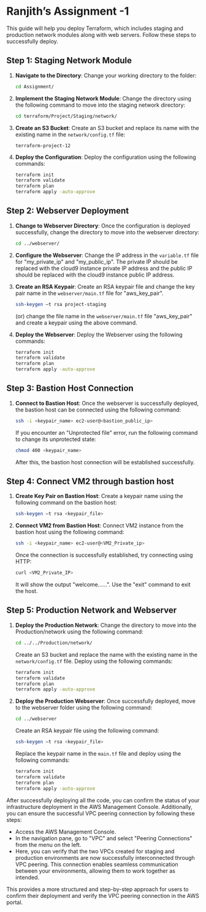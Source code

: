 # Ranjith’s Assignment -1

This guide will help you deploy Terraform, which includes staging and production network modules along with web servers. Follow these steps to successfully deploy.

## Step 1: Staging Network Module

1. **Navigate to the Directory**: Change your working directory to the folder:

    ```bash
    cd Assignment/
    ```

2. **Implement the Staging Network Module**: Change the directory using the following command to move into the staging network directory:

    ```bash
    cd terraform/Project/Staging/network/
    ```

3. **Create an S3 Bucket**: Create an S3 bucket and replace its name with the existing name in the `network/config.tf` file:

    ```
    terraform-project-12
    ```

4. **Deploy the Configuration**: Deploy the configuration using the following commands:

    ```bash
    terraform init
    terraform validate
    terraform plan
    terraform apply -auto-approve
    ```

## Step 2: Webserver Deployment

1. **Change to Webserver Directory**: Once the configuration is deployed successfully, change the directory to move into the webserver directory:

    ```bash
    cd ../webserver/
    ```

2. **Configure the Webserver**: Change the IP address in the `variable.tf` file for "my_private_ip" and "my_public_ip". The private IP should be replaced with the cloud9 instance private IP address and the public IP should be replaced with the cloud9 instance public IP address.

3. **Create an RSA Keypair**: Create an RSA keypair file and change the key pair name in the `webserver/main.tf` file for "aws_key_pair".

    ```bash
    ssh-keygen –t rsa project-staging 
    ```

    (or) change the file name in the `webserver/main.tf` file "aws_key_pair" and create a keypair using the above command.

4. **Deploy the Webserver**: Deploy the Webserver using the following commands:

    ```bash
    terraform init
    terraform validate
    terraform plan
    terraform apply -auto-approve
    ```

## Step 3: Bastion Host Connection

1. **Connect to Bastion Host**: Once the webserver is successfully deployed, the bastion host can be connected using the following command:

    ```bash
    ssh -i <keypair_name> ec2-user@<bastion_public_ip>
    ```

    If you encounter an "Unprotected file" error, run the following command to change its unprotected state:

    ```bash
    chmod 400 <keypair_name>
    ```

    After this, the bastion host connection will be established successfully.

## Step 4: Connect VM2 through bastion host

1. **Create Key Pair on Bastion Host**: Create a keypair name using the following command on the bastion host:

    ```bash
    ssh-keygen –t rsa <keypair_file>
    ```

2. **Connect VM2 from Bastion Host**: Connect VM2 instance from the bastion host using the following command:

    ```bash
    ssh -i <keypair_name> ec2-user@<VM2_Private_ip>
    ```

    Once the connection is successfully established, try connecting using HTTP:

    ```bash
    curl <VM2_Private_IP>
    ```

    It will show the output "welcome......". Use the "exit" command to exit the host.

## Step 5: Production Network and Webserver

1. **Deploy the Production Network**: Change the directory to move into the Production/network using the following command:

    ```bash
    cd ../../Production/network/
    ```

    Create an S3 bucket and replace the name with the existing name in the `network/config.tf` file. Deploy using the following commands:

    ```bash
    terraform init
    terraform validate
    terraform plan
    terraform apply -auto-approve
    ```

2. **Deploy the Production Webserver**: Once successfully deployed, move to the webserver folder using the following command:

    ```bash
    cd ../webserver
    ```

    Create an RSA keypair file using the following command:

    ```bash
    ssh-keygen –t rsa <keypair_file> 
    ```

    Replace the keypair name in the `main.tf` file and deploy using the following commands:

    ```bash
    terraform init
    terraform validate
    terraform plan
    terraform apply -auto-approve
    ```

After successfully deploying all the code, you can confirm the status of your infrastructure deployment in the AWS Management Console. Additionally, you can ensure the successful VPC peering connection by following these steps:

- Access the AWS Management Console.
- In the navigation pane, go to "VPC" and select "Peering Connections" from the menu on the left.
- Here, you can verify that the two VPCs created for staging and production environments are now successfully interconnected through VPC peering. This connection enables seamless communication between your environments, allowing them to work together as intended.

This provides a more structured and step-by-step approach for users to confirm their deployment and verify the VPC peering connection in the AWS portal.
